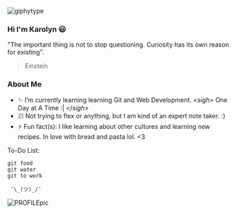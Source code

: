 ![giphytype](https://user-images.githubusercontent.com/54687648/126887046-70dba670-d85a-4ed5-b449-a91f1fafdcfd.gif)

### Hi I'm Karolyn 😃

"The important thing is not to stop questioning. Curiosity has its own reason for existing".

> Einstein

### About Me 

- ✨ I’m currently learning learning Git and Web Development. <*sigh*> One Day at A Time :| </*sigh*>
- 🗊  Not trying to flex or anything, but I am kind of an expert note taker. :)
- ⚡ Fun fact(s): I like learning about other cultures and learning new recipes. In love with bread and pasta lol. <3


To-Do List:

```
git food
git water
git to work
```

     ¯\_(ツ)_/¯ 



![PROFILEpic](https://user-images.githubusercontent.com/54687648/197334796-2491bcd3-0041-470f-85ab-252048f2ed1e.jpg)

